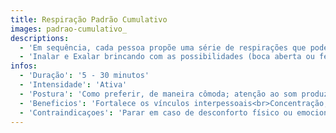 ```yaml
---
title: Respiração Padrão Cumulativo
images: padrao-cumulativo_
descriptions:
  - 'Em sequência, cada pessoa propõe uma série de respirações que pode ser Acompanhada de movimentos dos membros ou do corpo. A pessoa seguinte repete a primeira série e adiciona a sua ao final. A próxima pessoa repete os dois primeiros e acrescenta o seu, e assim sucessivamente. Em grupos presenciais ou virtuais, tod.s podem acompanhar a cada vez a sequência para ajudar na memorização.'
  - 'Inalar e Exalar brincando com as possibilidades (boca aberta ou fechada, bico ou apito, nariz, voz) e criar sequências livremente. Usar movimentos de cabeça, braços, tronco ou pernas para auxiliar na memorização do ritmo e adicionar dinamismo.'
infos:
  - 'Duração': '5 - 30 minutos'
  - 'Intensidade': 'Ativa'
  - 'Postura': 'Como preferir, de maneira cômoda; atenção ao som produzido'
  - 'Beneficios': 'Fortalece os vínculos interpessoais<br>Concentração, coordenação, escuta e observação, diversão e relaxamento'
  - 'Contraindicaçoes': 'Parar em caso de desconforto físico ou emocional'
---
```

